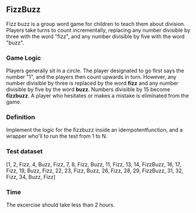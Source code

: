 ## FizzBuzz

Fizz buzz is a group word game for children to teach them about division. Players take turns to count incrementally, replacing any number divisible by three with the word "fizz", and any number divisible by five with the word "buzz".

### Game Logic
Players generally sit in a circle. The player designated to go first says the number "1", and the players then count upwards in turn. 
However, any number divisible by three is replaced by the word **fizz** and any number divisible by five by the word **buzz**. 
Numbers divisible by 15 become **fizzbuzz**. 
A player who hesitates or makes a mistake is eliminated from the game.

### Definition

Implement the logic for the fizzbuzz inside an idempotentfunction, and a wrapper who'll to run the test from 1 to N.

### Test dataset

[1, 2, Fizz, 4, Buzz, Fizz, 7, 8, Fizz, Buzz, 11, Fizz, 13, 14, FizzBuzz, 16, 17, Fizz, 19, Buzz, Fizz, 22, 23, Fizz, Buzz, 26, Fizz, 28, 29, FizzBuzz, 31, 32, Fizz, 34, Buzz, Fizz]

### Time

The excercise should take less than 2 hours.
